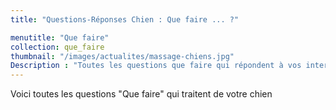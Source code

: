 ```yaml
---
title: "Questions-Réponses Chien : Que faire ... ?"

menutitle: "Que faire"
collection: que_faire
thumbnail: "/images/actualites/massage-chiens.jpg"
Description : "Toutes les questions que faire qui répondent à vos interrogations canines !"
---
```


Voici toutes les questions "Que faire" qui traitent de votre chien
